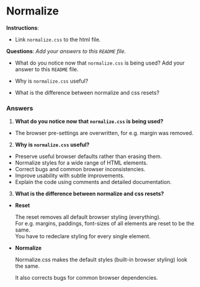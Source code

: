# Normalize

**Instructions**: 
* Link `normalize.css` to the html file.

**Questions**: 
_Add your answers to this `README` file._

* What do you notice now that `normalize.css` is being used? Add your answer to this `README` file.

* Why is `normalize.css` useful? 

* What is the difference between normalize and css resets? 


### Answers

1. **What do you notice now that `normalize.css` is being used?**

- The browser pre-settings are overwritten, for e.g. margin was removed.


2.  **Why is `normalize.css` useful?**

- Preserve useful browser defaults rather than erasing them.
- Normalize styles for a wide range of HTML elements.
- Correct bugs and common browser inconsistencies.
- Improve usability with subtle improvements.
- Explain the code using comments and detailed documentation.


3. **What is the difference between normalize and css resets?**

- **Reset**

    The reset removes all default browser styling (everything).  
    For e.g. margins, paddings, font-sizes of all elements are reset to be the same.    
    You have to redeclare styling for every single  element.


- **Normalize**

    Normalize.css makes the default styles (built-in browser styling) look the same.

    It also corrects bugs for common browser dependencies.
